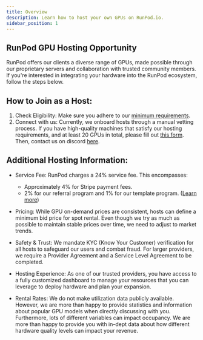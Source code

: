 ```yaml
---
title: Overview
description: Learn how to host your own GPUs on RunPod.io.
sidebar_position: 1
---
```


## RunPod GPU Hosting Opportunity

RunPod offers our clients a diverse range of GPUs, made possible through our proprietary servers and collaboration with trusted community members.
If you're interested in integrating your hardware into the RunPod ecosystem, follow the steps below.

## How to Join as a Host:

1. Check Eligibility: Make sure you adhere to our [minimum requirements](/hosting/partner-requirements).
2. Connect with us: Currently, we onboard hosts through a manual vetting process.
   If you have high-quality machines that satisfy our hosting requirements, and at least 20 GPUs in total, please fill out [this form](https://share.hsforms.com/1GYpMeNlSQc6n11toAlgNngecykq).
   Then, contact us on discord [here](https://discord.gg/7nr9Jy9FYU).

## Additional Hosting Information:

- Service Fee: RunPod charges a 24% service fee. This encompasses:
  - Approximately 4% for Stripe payment fees.
  - 2% for our referral program and 1% for our template program. ([Learn more](https://www.runpod.io/refer-a-friend))

- Pricing: While GPU on-demand prices are consistent, hosts can define a minimum bid price for spot rental. Even though we try as much as possible to maintain stable prices over time, we need to adjust to market trends.

- Safety & Trust: We mandate KYC (Know Your Customer) verification for all hosts to safeguard our users and combat fraud. For larger providers, we require a Provider Agreement and a Service Level Agreement to be completed.

- Hosting Experience: As one of our trusted providers, you have access to a fully customized dashboard to manage your resources that you can leverage to deploy hardware and plan your expansion.

- Rental Rates: We do not make utilization data publicly available.
  However, we are more than happy to provide statistics and information about popular GPU models when directly discussing with you.
  Furthermore, lots of different variables can impact occupancy.
  We are more than happy to provide you with in-dept data about how different hardware quality levels can impact your revenue.
